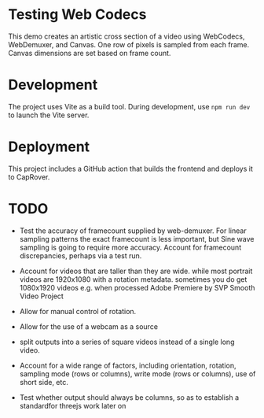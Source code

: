 # Testing Web Codecs
This demo creates an artistic cross section of a video using WebCodecs, WebDemuxer, and Canvas. One row of pixels is sampled from each frame. Canvas dimensions are set based on frame count.  

# Development
The project uses Vite as a build tool. During development, use `npm run dev` to launch the Vite server. 

# Deployment
This project includes a GitHub action that builds the frontend and deploys it to CapRover. 

# TODO 
- Test the accuracy of framecount supplied by web-demuxer. For linear sampling patterns the exact framecount is less important, but Sine wave sampling is going to require more accuracy. Account for framecount discrepancies, perhaps via a test run.

- Account for videos that are taller than they are wide. while most portrait videos are 1920x1080 with a rotation metadata. sometimes you do get 1080x1920 videos e.g. when processed Adobe Premiere by SVP Smooth Video Project

- Allow for manual control of rotation.

- Allow for the use of a webcam as a source

- split outputs into a series of square videos instead of a single long video.

- Account for a wide range of factors, including orientation, rotation, sampling mode (rows or columns), write mode (rows or columns), use of short side, etc.

- Test whether output should always be columns, so as to establish a standardfor threejs work later on

